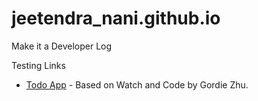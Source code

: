 # jeetendra_nani.github.io
Make it a Developer Log

Testing Links

- [Todo App](https://jeetendranani.github.io/DevLog/todo) - Based on Watch and Code by Gordie Zhu.
